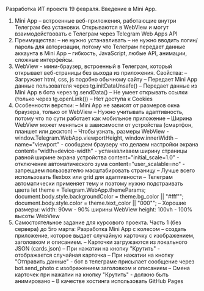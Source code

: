 Разработка ИТ проекта 19 февраля. Введение в Mini App.

1) Mini App – встроенные веб-приложения, работающие внутри Телеграм без установки. Открываются в WebView
и могут взаимодействовать с Телеграм через Telegram Web Apps API
2) Преимущества:
– не нужно устанавливать
– не нужно вводить логин/пароль для авторизации, потому что Телеграм передает данные аккаунта в Mini App
– гибкость, JavaScript, любые API, анимации, сложные интерфейсы. 
3) WebView - мини-браузер, встроенный в Телеграм, который открывает веб-страницы без выхода из приложения.
Свойства:
– Загружает html, css, js подобно обычному сайту
– Передает Mini App данные пользователя через tg.initDataUnsafe()
– Передает данные из Mini App в бота через tg.sendData()
– Не умеет открывать ссылки (только через tg.openLink())
– Нет доступа к Cookies
4) Особенности верстки:
– Mini App не зависят от размеров окна браузера, только от WebView
– Нужно учитывать адаптивность, потому что по сути работает как мобильное приложение
– Ширина WebView может меняться в зависимости от устройства (смартфон, планшет или десктоп)
– Чтобы узнать, размеры WebView - window.Telegram.WebApp.viewportHeight, window.innerWidth
– <meta name="viewport" content="width=device-width, initial-scale=1.0, user-scalable=no">
name="viewport" - сообщаем браузеру что делаем настройки экрана
content="width=device-width" - устанавливаем ширину страницы равной ширине экрана устройства
content="initial_scale=1.0" - отключение автоматического зума 
content="user_scalable=no" - запрещаем пользователю масштабировать страницу
– Лучше всего использовать flexbox или grid для адаптивности
– Телеграм автоматически применяет тему и поэтому нужно подстраивать цвета 
let theme = Telegram.WebApp.themeParams;
document.body.style.backgroundColor = theme.bg_color || "#fff"";
document.body.style.color = theme.text_color || "000"";
– Хорошие размеры:
width: 90vw - 90% ширины WebView
height: 100vh - 100% высоты WebView
5) Самостоятельное задание для курсового проекта. Часть 1 (без сервера) до 5го марта:
Разработка Mini App с колесом – создать приложение, которое выдает случайную карточку
с изображением, заголовком и описанием. 
– Карточки загружаются из локального JSON (cards.json)
– При нажатии на кнопку "Крутить" - отображается случайная карточка
– При нажатии на кнопку "Отправить данные" - бот в телеграме присылает сообщение через
bot.send_photo с изображением заголовком и описанием
– Смена карточек при нажатии на кнопку "Крутить" - должно быть анимировано
– В качестве хостинга использовать GitHub Pages 